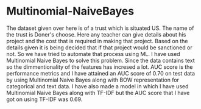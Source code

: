 # Multinomial-NaiveBayes
The dataset given over here is of a trust which is situated US. The name of the trust is Doner's choose. Here any teacher can give details about his project and the cost that is required in making that project. Based on the details given it is being decided that if that project would be sanctioned or not. So we have tried to automate that process using ML. I have used Multinomial Naive Bayes to solve this problem. Since the data contains text so the dimmentionality of the features has incresed a lot. AUC score is the performance metrics and I have attained an AUC score of 0.70 on test data by using Multinomial Naive Bayes along with BOW representation for categorical and text data. I have also made a model in which I have used Multinomial Naive Bayes along with TF-IDF but the AUC score that I have got on using TF-IDF was 0.69. 
